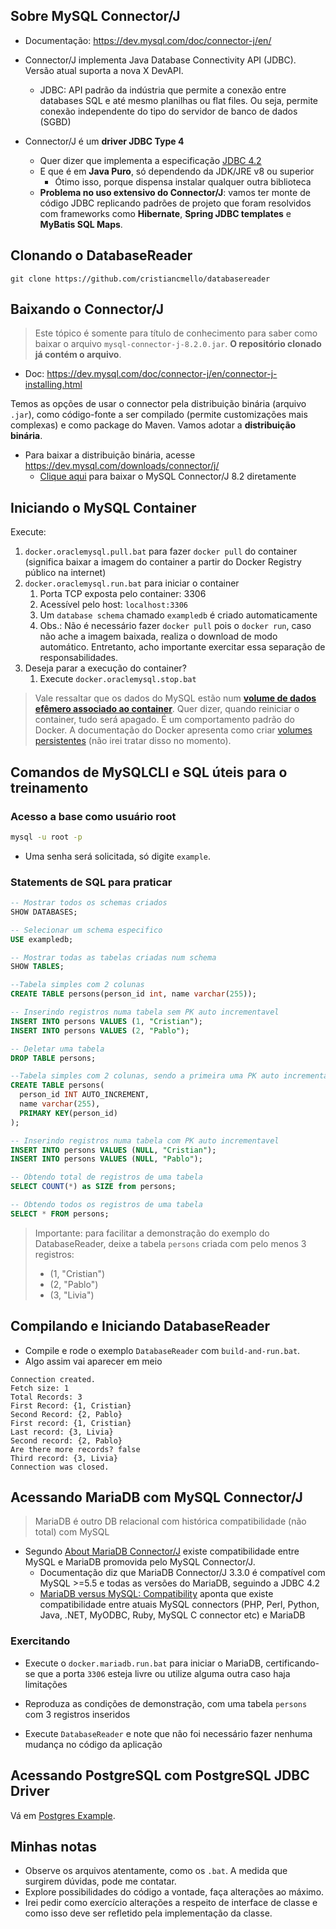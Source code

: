## Sobre MySQL Connector/J

- Documentação: https://dev.mysql.com/doc/connector-j/en/

- Connector/J implementa Java Database Connectivity API (JDBC). Versão atual suporta a nova X DevAPI.
	- JDBC: API padrão da indústria que permite a conexão entre databases SQL e até mesmo planilhas ou flat files. Ou seja, permite conexão independente do tipo do servidor de banco de dados (SGBD)
- Connector/J é um **driver JDBC Type 4**
	- Quer dizer que implementa a especificação [JDBC 4.2](https://docs.oracle.com/javase/6/docs/technotes/guides/jdbc/getstart/GettingStartedTOC.fm.html)
	- E que é em **Java Puro**, só dependendo da JDK/JRE v8 ou superior
		- Ótimo isso, porque dispensa instalar qualquer outra biblioteca
	- **Problema no uso extensivo do Connector/J**: vamos ter monte de código JDBC replicando padrões de projeto que foram resolvidos com frameworks como **Hibernate**, **Spring JDBC templates** e **MyBatis SQL Maps**.

## Clonando o DatabaseReader

`git clone https://github.com/cristiancmello/databasereader`

## Baixando o Connector/J

> Este tópico é somente para título de conhecimento para saber como baixar o arquivo `mysql-connector-j-8.2.0.jar`. **O repositório clonado já contém o arquivo**.

- Doc: https://dev.mysql.com/doc/connector-j/en/connector-j-installing.html

Temos as opções de usar o connector pela distribuição binária (arquivo `.jar`), como código-fonte a ser compilado (permite customizações mais complexas) e como package do Maven. Vamos adotar a **distribuição binária**.

- Para baixar a distribuição binária, acesse https://dev.mysql.com/downloads/connector/j/
	- [Clique aqui](https://dev.mysql.com/get/Downloads/Connector-J/mysql-connector-j-8.2.0.zip) para baixar o MySQL Connector/J 8.2 diretamente

## Iniciando o MySQL Container

Execute:

1. `docker.oraclemysql.pull.bat` para fazer `docker pull` do container (significa baixar a imagem do container a partir do Docker Registry público na internet)
2. `docker.oraclemysql.run.bat` para iniciar o container
	1. Porta TCP exposta pelo container: 3306
	2. Acessível pelo host: `localhost:3306`
	3. Um `database schema` chamado `exampledb` é criado automaticamente
	4. Obs.: Não é necessário fazer `docker pull` pois o `docker run`, caso não ache a imagem baixada, realiza o download de modo automático. Entretanto, acho importante exercitar essa separação de responsabilidades.
3. Deseja parar a execução do container? 
	1. Execute `docker.oraclemysql.stop.bat`

> Vale ressaltar que os dados do MySQL estão num [**volume de dados efêmero associado ao container**](https://subscription.packtpub.com/book/cloud-and-networking/9781838983444/7/ch07lvl1sec51/persistent-and-ephemeral-volumes). Quer dizer, quando reiniciar o container, tudo será apagado. É um comportamento padrão do Docker. A documentação do Docker apresenta como criar [volumes persistentes](https://docs.docker.com/storage/volumes/) (não irei tratar disso no momento).

## Comandos de MySQLCLI e SQL úteis para o treinamento

### Acesso a base como usuário root

```sh
mysql -u root -p
```

- Uma senha será solicitada, só digite `example`.

### Statements de SQL para praticar

```sql
-- Mostrar todos os schemas criados
SHOW DATABASES;

-- Selecionar um schema especifico
USE exampledb;

-- Mostrar todas as tabelas criadas num schema
SHOW TABLES;

--Tabela simples com 2 colunas
CREATE TABLE persons(person_id int, name varchar(255));

-- Inserindo registros numa tabela sem PK auto incrementavel
INSERT INTO persons VALUES (1, "Cristian");
INSERT INTO persons VALUES (2, "Pablo");

-- Deletar uma tabela
DROP TABLE persons;

--Tabela simples com 2 colunas, sendo a primeira uma PK auto incrementavel
CREATE TABLE persons(
  person_id INT AUTO_INCREMENT, 
  name varchar(255), 
  PRIMARY KEY(person_id)
);

-- Inserindo registros numa tabela com PK auto incrementavel
INSERT INTO persons VALUES (NULL, "Cristian");
INSERT INTO persons VALUES (NULL, "Pablo");

-- Obtendo total de registros de uma tabela
SELECT COUNT(*) as SIZE from persons;

-- Obtendo todos os registros de uma tabela
SELECT * FROM persons;
```

> Importante: para facilitar a demonstração do exemplo do DatabaseReader, deixe a tabela `persons` criada com pelo menos 3 registros:
>   - (1, "Cristian")
>   - (2, "Pablo")
>   - (3, "Livia")

## Compilando e Iniciando DatabaseReader

- Compile e rode o exemplo `DatabaseReader` com `build-and-run.bat`.
- Algo assim vai aparecer em meio

```
Connection created.
Fetch size: 1
Total Records: 3
First Record: {1, Cristian}
Second Record: {2, Pablo}
First record: {1, Cristian}
Last record: {3, Livia}
Second record: {2, Pablo}
Are there more records? false
Third record: {3, Livia}
Connection was closed.
```

## Acessando MariaDB com MySQL Connector/J

> MariaDB é outro DB relacional com histórica compatibilidade (não total) com MySQL

- Segundo [About MariaDB Connector/J](https://mariadb.com/kb/en/about-mariadb-connector-j/) existe compatibilidade entre
MySQL e MariaDB promovida pelo MySQL Connector/J.
  - Documentação diz que MariaDB Connector/J 3.3.0 é compatível com MySQL >=5.5 e todas as versões do MariaDB, seguindo a JDBC 4.2
  - [MariaDB versus MySQL: Compatibility](https://mariadb.com/kb/en/mariadb-vs-mysql-compatibility/) aponta que existe compatibilidade entre
  atuais MySQL connectors (PHP, Perl, Python, Java, .NET, MyODBC, Ruby, MySQL C connector etc) e MariaDB

### Exercitando

- Execute o `docker.mariadb.run.bat` para iniciar o MariaDB, certificando-se que a porta `3306` esteja livre ou utilize alguma outra caso
haja limitações

- Reproduza as condições de demonstração, com uma tabela `persons` com 3 registros inseridos

- Execute `DatabaseReader` e note que não foi necessário fazer nenhuma mudança no código da aplicação

## Acessando PostgreSQL com PostgreSQL JDBC Driver

Vá em [Postgres Example](./postgres-example).

## Minhas notas

- Observe os arquivos atentamente, como os `.bat`. A medida que surgirem dúvidas, pode me contatar.
- Explore possibilidades do código a vontade, faça alterações ao máximo.
- Irei pedir como exercício alterações a respeito de interface de classe e como isso deve ser refletido pela implementação da classe.

